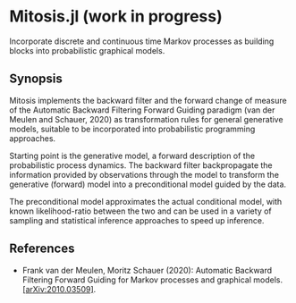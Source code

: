# Mitosis.jl (work in progress)

Incorporate discrete and continuous time Markov processes as building blocks into probabilistic graphical models.

## Synopsis

Mitosis implements the backward filter and the forward change of measure  of the Automatic Backward Filtering Forward Guiding paradigm  (van der Meulen and Schauer, 2020) as transformation rules for general generative models,  suitable to be incorporated into probabilistic programming approaches.

Starting point is the generative model, a forward description of the probabilistic process dynamics. The backward filter backpropagate the information provided by observations through the model to transform the generative (forward) model into a preconditional model guided by the data. 

The preconditional model approximates the actual conditional model, with known likelihood-ratio between the two and can be used in a variety of sampling and statistical inference approaches to speed up inference.

## References

* Frank van der Meulen, Moritz Schauer (2020): Automatic Backward Filtering Forward Guiding for Markov processes and graphical models. [[arXiv:2010.03509]](https://arxiv.org/abs/2010.03509).
